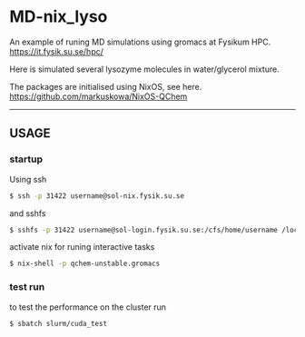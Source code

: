 # MD-nix_lyso
An example of runing MD simulations using gromacs at Fysikum HPC. 
https://it.fysik.su.se/hpc/

Here is simulated several lysozyme molecules in water/glycerol mixture.

The packages are initialised using NixOS, see here. 
https://github.com/markuskowa/NixOS-QChem

-----

## USAGE

### startup

Using ssh
```bash 
$ ssh -p 31422 username@sol-nix.fysik.su.se
```
and sshfs
```bash
$ sshfs -p 31422 username@sol-login.fysik.su.se:/cfs/home/username /local_folder
```
activate nix for runing interactive tasks
```bash 
$ nix-shell -p qchem-unstable.gromacs
```

### test run 

to test the performance on the cluster run
```bash
$ sbatch slurm/cuda_test
```

